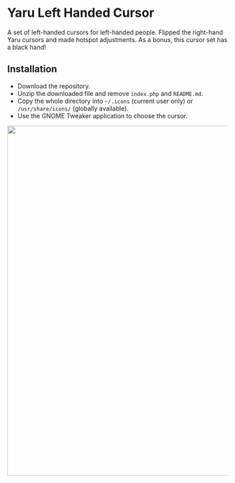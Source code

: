 # Yaru Left Handed Cursor

A set of left-handed cursors for left-handed people. Flipped the right-hand Yaru cursors and made hotspot adjustments. As a bonus, this cursor set has a black hand!

## Installation
- Download the repository.
- Unzip the downloaded file and remove `index.php` and `README.md`.
- Copy the whole directory into `~/.icons` (current user only) or `/usr/share/icons/` (globally available).
- Use the GNOME Tweaker application to choose the cursor.

<img src="https://nimbusweb.me/box/attachment/4784478/snus9zm05yeer7rizf0a/AdkKPfPfiRn5QdDy/screenshot-yandex.com-2020.10.27-01_54_19.png" width="800">
